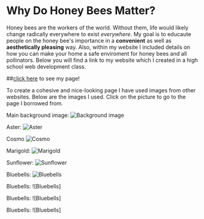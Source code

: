 # Why Do Honey Bees Matter?

Honey bees are the workers of the world. Without them, life would likely change radically everywhere to exist *everywhere.* My goal is to educaute people on the honey bee's importance in a **convenient** as well as **aesthetically pleasing** way. Also, within my website I included details on how you can make your home a safe enviroment for honey bees and all pollinators. Below you will find a link to my website which I created in a high school web development class.

##[click here](http://julia-tala98.github.io) to see my page! 

To create a cohesive and nice-looking page I have used images from other websites. Below are the images I used. Click on the picture to go to the page I borrowed from.

Main background image: ![Background image](http://wallpapercraze.com/images/wallpapers/honey_honeycomb_w1.jpeg)

Aster: ![Aster](http://www.gardeningknowhow.com/wp-content/uploads/2011/09/aster-400x267.jpg)

Cosmo ![Cosmo](http://www.seriouslyflowers.com/wp-content/uploads/2014/05/cosmo-flower.jpg)

Marigold: ![Marigold](http://www.namesofflowers.net/images/marigold-flower-3.jpg)

Sunflower: ![Sunflower](http://www.understanding-horse-nutrition.com/images/black-oil-sunflower-seeds-p.jpg)

Bluebells: ![Bluebells](http://static.squarespace.com/static/50ce11c4e4b0c301a8235997/t/50d17081e4b0cf581b4f9d2d/1355903105982/bluebells1.jpg)

Bluebells: ![Bluebells]

Bluebells: ![Bluebells]

Bluebells: ![Bluebells]

